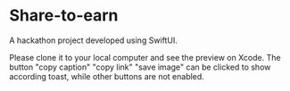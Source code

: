 # Share-to-earn
A hackathon project developed using SwiftUI.

Please clone it to your local computer and see the preview on Xcode.
The button "copy caption" "copy link" "save image" can be clicked to show according toast, while other buttons are not enabled.

